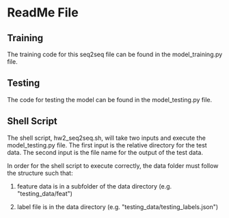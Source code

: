 # ReadMe File

## Training

The training code for this seq2seq file can be found in the model_training.py file. 

## Testing

The code for testing the model can be found in the model_testing.py file.

## Shell Script

The shell script, hw2_seq2seq.sh, will take two inputs and execute the model_testing.py file. The first input is the relative directory for the test data. The second input is the file name for the output of the test data.

In order for the shell script to execute correctly, the data folder must follow the structure such that:

1) feature data is in a subfolder of the data directory (e.g. "testing_data/feat")

2) label file is in the data directory (e.g. "testing_data/testing_labels.json")